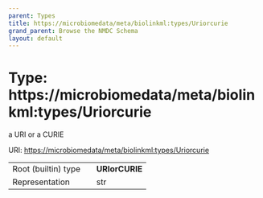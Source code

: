 ```yaml
---
parent: Types
title: https://microbiomedata/meta/biolinkml:types/Uriorcurie
grand_parent: Browse the NMDC Schema
layout: default
---
```


# Type: https://microbiomedata/meta/biolinkml:types/Uriorcurie


a URI or a CURIE

URI: [https://microbiomedata/meta/biolinkml:types/Uriorcurie](https://microbiomedata/meta/biolinkml:types/Uriorcurie)

|  |  |  |
| --- | --- | --- |
| Root (builtin) type | | **URIorCURIE** |
| Representation | | str |
